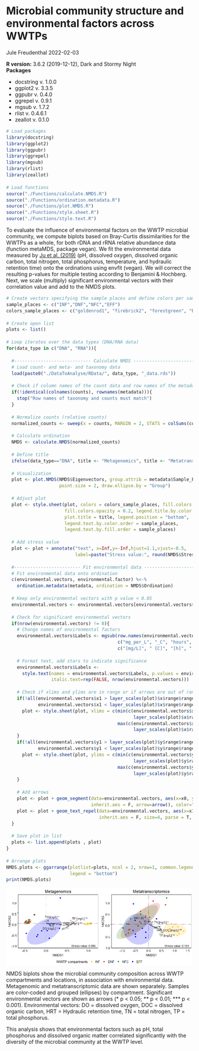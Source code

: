 Microbial community structure and environmental factors across WWTPs
================
Jule Freudenthal
2022-02-03

**R version:** 3.6.2 (2019-12-12), Dark and Stormy Night  
**Packages**

-   docstring v. 1.0.0
-   ggplot2 v. 3.3.5  
-   ggpubr v. 0.4.0  
-   ggrepel v. 0.9.1  
-   mgsub v. 1.7.2  
-   rlist v. 0.4.6.1  
-   zeallot v. 0.1.0

``` r
# Load packages
library(docstring)
library(ggplot2)
library(ggpubr)
library(ggrepel)
library(mgsub)
library(rlist)
library(zeallot)

# Load functions
source("./Functions/calculate.NMDS.R")
source("./Functions/ordination.metadata.R")
source("./Functions/plot.NMDS.R")
source("./Functions/style.sheet.R")
source("./Functions/style.text.R")
```

To evaluate the influence of environmental factors on the WWTP microbial
community, we compute biplots based on Bray-Curtis dissimilarities for
the WWTPs as a whole, for both rDNA and rRNA relative abundance data
(function metaMDS, package vegan). We fit the environmental data
measured by [Ju et
al. (2019)](https://doi.org/10.1038/s41396-018-0277-8) (pH, dissolved
oxygen, dissolved organic carbon, total nitrogen, total phosphorus,
temperature, and hydraulic retention time) onto the ordinations using
envfit (vegan). We will correct the resulting p-values for multiple
testing according to Benjamini & Hochberg. Next, we scale (multiply)
significant environmental vectors with their correlation value and add
to the NMDS plots.

``` r
# Create vectors specifying the sample places and define colors per sample place
sample_places <- c("INF","DNF","NFC","EFF")
colors_sample_places <- c("goldenrod1", "firebrick2", "forestgreen", "blue")

# Create open list
plots <- list()

# Loop iterates over the data types (DNA/RNA data)
for(data_type in c("DNA", "RNA")){

  #----------------------------- Calculate NMDS -----------------------------#
  # Load count- and meta- and taxonomy data
  load(paste0("./DataToAnalyse/RData/", data_type, "_data.rds"))
  
  # Check if column names of the count data and row names of the metadata match
  if(!identical(colnames(counts), rownames(metadata))){
    stop("Row names of taxonomy and counts must match")
  }

  # Normalize counts (relative counts)
  normalized_counts <- sweep(x = counts, MARGIN = 2, STATS = colSums(counts), FUN = '/')

  # Calculate ordination
  NMDS <- calculate.NMDS(normalized_counts) 
  
  # Define title
  ifelse(data_type=="DNA", title <- "Metagenomics", title <- "Metatranscriptomics")
  
  # Visualization
  plot <- plot.NMDS(NMDS$Eigenvectors, group.attrib = metadata$Sample_Place, 
                    point.size = 2, draw.ellipse.by = "Group")

  # Adjust plot
  plot <- style.sheet(plot, colors = colors_sample_places, fill.colors = colors_sample_places, 
                      fill.colors.opacity = 0.2, legend.title.by.color = "WWTP compartments",
                      plot.title = title, legend.position = "bottom",
                      legend.text.by.color.order = sample_places, 
                      legend.text.by.fill.order = sample_places)

  # Add stress value
  plot <- plot + annotate("text", x=Inf,y=-Inf,hjust=1.1,vjust=-0.5,
                          label=paste("Stress value:", round(NMDS$StressValue,3)))

  #------------------------- Fit environmental data -------------------------#
  # Fit environmental data onto ordination
  c(environmental.vectors, environmental.factor) %<-% 
    ordination.metadata(metadata, ordination = NMDS$Ordination)
  
  # Keep only environmental vectors with p value < 0.05
  environmental.vectors <- environmental.vectors[environmental.vectors$p.values < 0.05,]
  
  # Check for significant environmental vectors
  if(nrow(environmental.vectors) != 0){
    # Change names of environmental factors
    environmental.vectors$Labels <- mgsub(row.names(environmental.vectors), 
                                          c("mg_per_L", "_C", "hours", "_"),
                                          c("[mg/L]", " [C]", "[h]", " "))
    
    # Format text, add stars to indicate significance
    environmental.vectors$Labels <- 
      style.text(names = environmental.vectors$Labels, p.values = environmental.vectors$p.values,
                 italic.text=rep(FALSE, nrow(environmental.vectors)))
    
    # Check if xlims and ylims are in range or if arrows are out of rang
    if(!all(environmental.vectors$x1 > layer_scales(plot)$x$range$range[1] & 
            environmental.vectors$x1 < layer_scales(plot)$x$range$range[2])){
      plot <- style.sheet(plot, xlims = c(min(c(environmental.vectors$x1, 
                                                layer_scales(plot)$x$range$range))*1.05, 
                                          max(c(environmental.vectors$x1, 
                                                layer_scales(plot)$x$range$range))*1.05))
    }
    if(!all(environmental.vectors$y1 > layer_scales(plot)$y$range$range[1] & 
            environmental.vectors$y1 < layer_scales(plot)$y$range$range[2])){
      plot <- style.sheet(plot, ylims = c(min(c(environmental.vectors$y1, 
                                                layer_scales(plot)$y$range$range))*1.05, 
                                          max(c(environmental.vectors$y1, 
                                                layer_scales(plot)$y$range$range))*1.05))
    }
    
    # Add arrows
    plot <- plot + geom_segment(data=environmental.vectors, aes(x=x0, y=y0, xend=x1, yend=y1),
                                inherit.aes = F, arrow=arrow(), color="black")
    plot <- plot + geom_text_repel(data=environmental.vectors, aes(x=x1, y=y1,label=Labels),
                                   inherit.aes = F, size=4, parse = T, force = T)
  }
  
  # Save plot in list
  plots <- list.append(plots , plot)
}

# Arrange plots
NMDS.plots <- ggarrange(plotlist=plots, ncol = 2, nrow=1, common.legend = TRUE, 
                        legend = "bottom")
print(NMDS.plots)
```

<img src="12_MicrobialCommunityStructureAndEnvironmentalFactorsAcrossWWTPs_files/figure-gfm/unnamed-chunk-3-1.png" style="display: block; margin: auto;" />

NMDS biplots show the microbial community composition across WWTP
compartments and locations, in association with environmental data.
Metagenomic and metatranscriptomic data are shown separately. Samples
are color-coded and grouped (ellipses) by compartment. Significant
environmental vectors are shown as arrows (\* p \< 0.05; \*\* p \< 0.01;
\*\*\* p \< 0.001). Environmental vectors: DO = dissolved oxygen, DOC =
dissolved organic carbon, HRT = Hydraulic retention time, TN = total
nitrogen, TP = total phosphorus.

This analysis shows that environmental factors such as pH, total
phosphorus and dissolved organic matter correlated significantly with
the diversity of the microbial community at the WWTP level.

